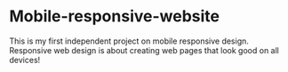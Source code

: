 # Mobile-responsive-website
This is my first independent project on mobile responsive design. Responsive web design is about creating web pages that look good on all devices!

